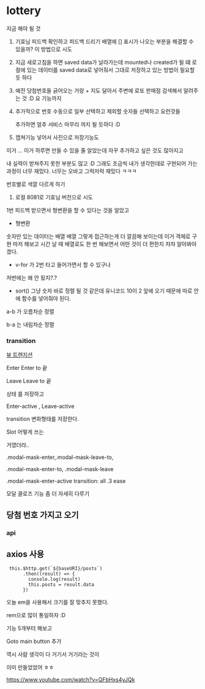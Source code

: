 # lottery 

지금 해야 될 것 

1. 기효님 피드백 확인하고 피드백 드리기 배열에 [] 표시가 나오는 부분을 해결할 수 있을까?  이 방법으로 시도 

2. 지금 새로고침을 하면 saved data가 날라가는데 mounted나 created가 될 떄 로컬에 있는 데이터를 saved data로 넣어줘서 그대로 저장하고 있는 방법이 필요할 듯 하다 

3. 예전 당첨번호들 긁어오는 거랑 + 지도 달아서 주변에 로또 판매점 검색해서 알려주는 것 :D 요 기능까지 

4. 추가적으로 번호 수동으로 일부 선택하고 제외할 숫자들 선택하고 요런것들 

   추가하면 얼추 서비스 마무리 까지 될 듯하다 :D 

5. 캡쳐기능 넣어서 사진으로 저장기능도 



이거 ... 이거 하루면 만들 수 있을 줄 알았는데 자꾸 추가하고 싶은 것도 많아지고

내 실력이 받쳐주지 못한 부분도 많고 :D 그래도 조금씩 내가 생각한데로 구현되어 가는 과정이 너무 재밌다. 너무는 오바고 그럭저럭 재밌다 ㅋㅋㅋ



번호별로 색깔 다르게 하기 





1. 로컬 8081로 기효님 버전으로 시도 

1번 피드백 받으면서 형변환을 할 수 있다는 것을 알았고 

+ 형변환

숫자만 있는 데이터는 배열 배열 그렇게 접근하는게 더 깔끔해 보이는데 이거 객체로 구현 마저 해보고 시간 날 때 배열로도 한 번 해보면서 어떤 것이 더 편한지 챠챠 알아봐야겠다. 

+ v-for 가 2번 타고 들어가면서 할 수 있구나 

저번에는 왜 안 됬지?.?

+ sort() 그냥 숫자 바로 정렬 될 것 같은데 유니코드 10이 2 앞에 오기 때문에 따로 안에 함수를 넣어줘야 된다.

a-b 가 오름차순 정렬 

b-a 는 내림차순 정렬 





### transition 

[뷰 트렌지션](https://vuejs.org/v2/guide/transitions.html#Transitioning-Single-Elements-Components)

Enter Enter to 끝

Leave Leave to 끝

상태 를 저장하고 

Enter-active , Leave-active

transition 변화형태를 저장한다.





Slot 어떻게 쓰는

 거였더라..



.modal-mask-enter,.modal-mask-leave-to,

.modal-mask-enter-to, .modal-mask-leave



.modal-mask-enter-active
  transition: all .3 ease



모달 클로즈 기능 좀 더 자세히 다루기 



## 당첨 번호 가지고 오기

### api 







## axios 사용

```
 this.$http.get(`${baseURI}/posts`)
      .then((result) => {
        console.log(result)
        this.posts = result.data
      })
```



오늘 em을 사용해서 크기를 잘 맞추지 못했다. 

rem으로 많이 통일하자 :D 



기능 5개부터 해보고 





Goto main button 추가 





역시 사람 생각이 다 거기서 거기라는 것이 

이미 만들었었어 ㅎㅎ 

https://www.youtube.com/watch?v=QFbHxs4yJQk



